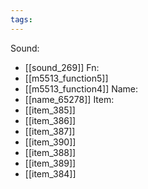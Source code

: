 ```yaml
---
tags:
---
```

Sound:
- [[sound_269]]
Fn:
- [[m5513_function5]]
- [[m5513_function4]]
Name:
- [[name_65278]]
Item:
- [[item_385]]
- [[item_386]]
- [[item_387]]
- [[item_390]]
- [[item_388]]
- [[item_389]]
- [[item_384]]

